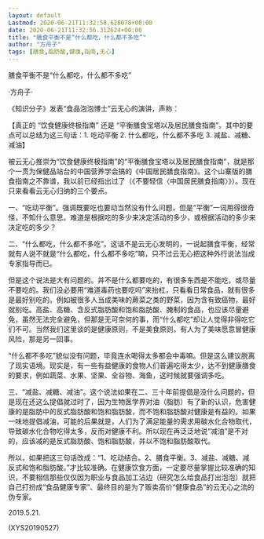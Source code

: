 ```yaml
---
layout: default
Lastmod: 2020-06-21T11:32:58.628078+00:00
date: 2020-06-21T11:32:56.312624+00:00
title: "膳食平衡不是“什么都吃，什么都不多吃”"
author: "方舟子"
tags: [膳食,脂肪酸,健康,指南,无心]
---
```


膳食平衡不是“什么都吃，什么都不多吃”

·方舟子·

《知识分子》发表“食品泡泡博士”云无心的演讲，声称：

【真正的 “饮食健康终极指南” 还是 “平衡膳食宝塔以及居民膳食指南”。其中的要点可以总结为这三句话：1. 吃动平衡 2. 什么都吃，什么都不多吃 3. 减盐、减糖、减油】

被云无心推崇为“饮食健康终极指南”的“平衡膳食宝塔以及居民膳食指南”，就是那个一贯为保健品站台的中国营养学会搞的《中国居民膳食指南》。这个山寨版的膳食指南之不靠谱，我以前已经指出过了（《不要轻信〈中国居民膳食指南〉》）。现在只来看看云无心归纳的三个要点。

一、“吃动平衡”。强调既要吃也要动当然没有什么问题，但是“平衡”一词用得很奇怪，不知什么意思。难道是根据吃的多少来决定活动的多少，或根据活动的多少来决定吃的多少？

二、“什么都吃，什么都不多吃”。这话不是云无心发明的，一说起膳食平衡，经常就有人说不就是“什么都吃，什么都不多吃”嘛，只不过云无心把这种外行说法当成专家指导而已。

但是这个说法是大有问题的。并不是什么都要吃的，有很多东西是不能吃，或尽量不要吃的。我们没必要用“难道毒药也要吃吗”来抬杠，只看看日常食品，就有很多是最好别吃的。例如被很多人当成美味的蕨菜之类的野菜，因为含有致癌物，最好就别吃。高盐、高糖、含反式脂肪酸和饱和脂肪酸、腌制的食品，也应该尽量避免，虽然无法完全避免，但那是无可奈何的事，而“什么都吃”却让人觉得非得吃它们不可。当然我们这里谈的是健康原则，不是美食原则，有人为了美味愿意冒健康风险，那是另一回事。

“什么都不多吃”貌似没有问题，毕竟连水喝得太多都会中毒嘛。但是这么建议脱离了现实语境。现实是，有一些有益健康的食物人们普遍吃得太少，达不到健康膳食的要求，例如蔬菜、水果、坚果、全谷物、海鱼，这时候就要强调多吃。

三、“减盐、减糖、减油”。这个说法如果在二、三十年前提倡是没什么问题的，但是现在还这么提倡就过时了，因为生物医学界对油（脂肪）有了新的认识，危害健康的是脂肪中的反式脂肪酸和饱和脂肪酸，而不饱和脂肪酸对健康是有益的。如果一味地提倡减油，可能的后果就是，人们为了满足能量的需求用碳水化合物取代，导致碳水化合物吃得太多，反而对健康不利。所以现在再泛泛地说“减油”是不对的，应该减的是反式脂肪酸、饱和脂肪酸，并以不饱和脂肪酸取代。

所以，如果把这三句话改成：“1、吃动结合。2、膳食平衡。3、减盐、减糖、减反式和饱和脂肪酸。”才比较准确。在健康饮食方面，一定要尽量掌握比较准确的知识，不要相信那些仅仅因为职业与食品加工沾边（研究怎么给食品打出泡泡）就把自己打扮成“食品健康专家”、最终目的是为了贩卖高价“健康食品”的云无心之流的伪专家。

2019.5.21.

(XYS20190527)


